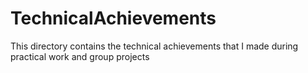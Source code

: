 # TechnicalAchievements
This directory contains the technical achievements that I made during practical work and group projects
